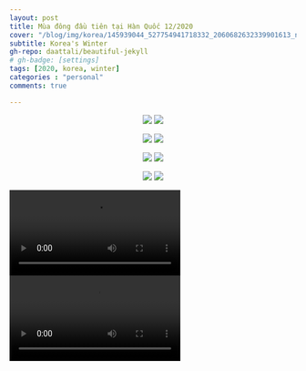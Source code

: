 ```yaml
---
layout: post
title: Mùa đông đầu tiên tại Hàn Quốc 12/2020
cover: "/blog/img/korea/145939044_527754941718332_2060682632339901613_n.jpg"
subtitle: Korea's Winter
gh-repo: daattali/beautiful-jekyll
# gh-badge: [settings]
tags: [2020, korea, winter]
categories : "personal"
comments: true

---
```

<p align="center">
  <img src="https://github.com/ngthanhtin/ngthanhtin.github.io/blob/master/_data/korea/130924253_599681930800250_2219087635213251786_n.jpg?raw=true">
  <img src="https://github.com/ngthanhtin/ngthanhtin.github.io/blob/master/_data/korea/130940373_3482315181845935_4752142319875338644_n.jpg?raw=true">
</p>


<p align="center">
  <img src="https://github.com/ngthanhtin/ngthanhtin.github.io/blob/master/_data/korea/144960738_717930672242608_4125903987743901259_n.jpg?raw=true">
  <img src="https://github.com/ngthanhtin/ngthanhtin.github.io/blob/master/_data/korea/144962631_169325181332251_1443020125095465340_n.jpg?raw=true">
</p>


<p align="center">
  <img src="https://github.com/ngthanhtin/ngthanhtin.github.io/blob/master/_data/korea/144774194_128308199146129_7761446551888631714_n.jpg?raw=true">
  <img src="https://github.com/ngthanhtin/ngthanhtin.github.io/blob/master/_data/korea/144964526_400041957755665_691776060661088403_n.jpg?raw=true">
</p>

<p align="center">
  <img src="https://github.com/ngthanhtin/ngthanhtin.github.io/blob/master/_data/korea/145017818_706894226575855_8221067115095037188_n.jpg?raw=true">
  <img src="https://github.com/ngthanhtin/ngthanhtin.github.io/blob/master/_data/korea/145939044_527754941718332_2060682632339901613_n.jpg?raw=true">
</p>

<video controls>
  <source src="https://github.com/ngthanhtin/ngthanhtin.github.io/blob/master/_data/korea/video-1612244535.mp4?raw=true" type="video/mp4">
</video>

<video controls>
  <source src="https://github.com/ngthanhtin/ngthanhtin.github.io/blob/master/_data/korea/video-1612244548.mp4?raw=true" type="video/mp4">
</video>